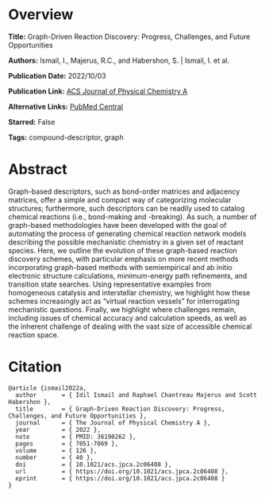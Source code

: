 # Overview
**Title:**
Graph-Driven Reaction Discovery: Progress, Challenges, and Future Opportunities

**Authors:**
Ismail, I., Majerus, R.C., and Habershon, S. |
Ismail, I. et al.

**Publication Date:**
2022/10/03

**Publication Link:**
[ACS Journal of Physical Chemistry A](https://pubs.acs.org/doi/10.1021/acs.jpca.2c06408)

**Alternative Links:**
[PubMed Central](https://pmc.ncbi.nlm.nih.gov/articles/PMC9574932)

**Starred:**
False

**Tags:**
compound-descriptor, graph


# Abstract
Graph-based descriptors, such as bond-order matrices and adjacency matrices, offer a simple and compact way of categorizing molecular structures; furthermore, such descriptors can be readily used to catalog chemical reactions (i.e., bond-making and -breaking).
As such, a number of graph-based methodologies have been developed with the goal of automating the process of generating chemical reaction network models describing the possible mechanistic chemistry in a given set of reactant species.
Here, we outline the evolution of these graph-based reaction discovery schemes, with particular emphasis on more recent methods incorporating graph-based methods with semiempirical and ab initio electronic structure calculations, minimum-energy path refinements, and transition state searches.
Using representative examples from homogeneous catalysis and interstellar chemistry, we highlight how these schemes increasingly act as “virtual reaction vessels” for interrogating mechanistic questions.
Finally, we highlight where challenges remain, including issues of chemical accuracy and calculation speeds, as well as the inherent challenge of dealing with the vast size of accessible chemical reaction space.


# Citation
```
@article {ismail2022a,
  author       = { Idil Ismail and Raphael Chantreau Majerus and Scott Habershon },
  title        = { Graph-Driven Reaction Discovery: Progress, Challenges, and Future Opportunities },
  journal      = { The Journal of Physical Chemistry A },
  year         = { 2022 },
  note         = { PMID: 36190262 },
  pages        = { 7051-7069 },
  volume       = { 126 },
  number       = { 40 },
  doi          = { 10.1021/acs.jpca.2c06408 },
  url          = { https://doi.org/10.1021/acs.jpca.2c06408 },
  eprint       = { https://doi.org/10.1021/acs.jpca.2c06408 }
}
```
